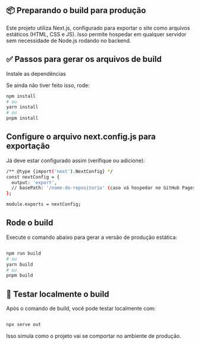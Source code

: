 ## 📦 Preparando o build para produção
Este projeto utiliza Next.js, configurado para exportar o site como arquivos estáticos (HTML, CSS e JS). Isso permite hospedar em qualquer servidor sem necessidade de Node.js rodando no backend.

## ✅ Passos para gerar os arquivos de build
Instale as dependências

Se ainda não tiver feito isso, rode:

```bash
npm install
# ou
yarn install
# ou
pnpm install

```

## Configure o arquivo next.config.js para exportação

Já deve estar configurado assim (verifique ou adicione):

```bash
/** @type {import('next').NextConfig} */
const nextConfig = {
  output: 'export',
  // basePath: '/nome-do-repositorio' (caso vá hospedar no GitHub Pages)
};

module.exports = nextConfig;

```

## Rode o build

Execute o comando abaixo para gerar a versão de produção estática:

```bash

npm run build
# ou
yarn build
# ou
pnpm build

```

## 🧪 Testar localmente o build

Após o comando de build, você pode testar localmente com:

```bash

npx serve out

```

Isso simula como o projeto vai se comportar no ambiente de produção.
